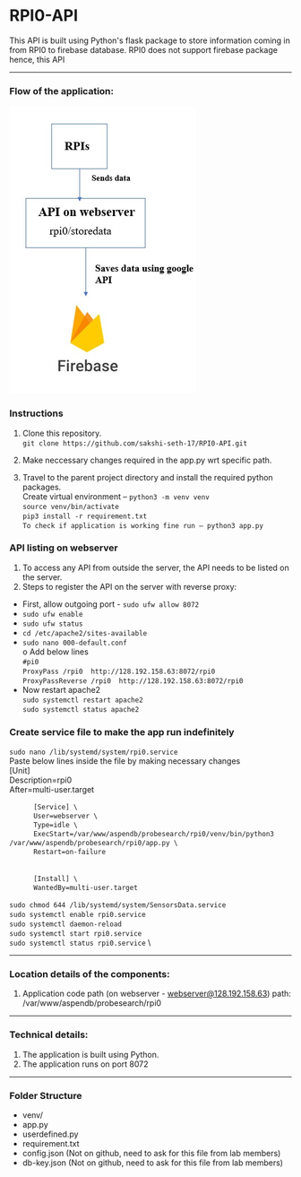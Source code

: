 # RPI0-API
This API is built using Python's flask package to store information coming in from RPI0 to firebase database. RPI0 does not support firebase package hence, this API

---

### Flow of the application:
<img src="https://github.com/sakshi-seth-17/RPI0-API/blob/main/RPI0-API-Flow.jpg" alt="Alt text" title="Optional title">


### Instructions
1. Clone this repository. \
`git clone https://github.com/sakshi-seth-17/RPI0-API.git`

2. Make neccessary changes required in the app.py wrt specific path. 

3. Travel to the parent project directory and install the required python packages. \
Create virtual environment – `python3 -m venv venv` \
`source venv/bin/activate` \
`pip3 install -r requirement.txt` \
`To check if application is working fine run – python3 app.py` 

### API listing on webserver
1. To access any API from outside the server, the API needs to be listed on the server.
2. Steps to register the API on the server with reverse proxy:
  - First, allow outgoing port - `sudo ufw allow 8072`
  - `sudo ufw enable`
  - `sudo ufw status`
  - `cd /etc/apache2/sites-available`
  - `sudo nano 000-default.conf` \
    o	Add below lines \
    `#pi0` \
    `ProxyPass /rpi0  http://128.192.158.63:8072/rpi0` \
    `ProxyPassReverse /rpi0  http://128.192.158.63:8072/rpi0` 
  - Now restart apache2 \
    `sudo systemctl restart apache2` \
    `sudo systemctl status apache2` 
    

### Create service file to make the app run indefinitely
`sudo nano /lib/systemd/system/rpi0.service` \
Paste below lines inside the file by making necessary changes \
          [Unit] \
          Description=rpi0 \
          After=multi-user.target 


          [Service] \
          User=webserver \
          Type=idle \
          ExecStart=/var/www/aspendb/probesearch/rpi0/venv/bin/python3 /var/www/aspendb/probesearch/rpi0/app.py \
          Restart=on-failure 


          [Install] \
          WantedBy=multi-user.target 

`sudo chmod 644 /lib/systemd/system/SensorsData.service` \
`sudo systemctl enable rpi0.service` \
`sudo systemctl daemon-reload` \
`sudo systemctl start rpi0.service` \
`sudo systemctl status rpi0.service` \

---
### Location details of the components:
1.	Application code path (on webserver - webserver@128.192.158.63) path: /var/www/aspendb/probesearch/rpi0

---
### Technical details:
1. The application is built using Python.
2. The application runs on port 8072

---
### Folder Structure
- venv/
- app.py
- userdefined.py
- requirement.txt
- config.json (Not on github, need to ask for this file from lab members)
- db-key.json (Not on github, need to ask for this file from lab members)	
